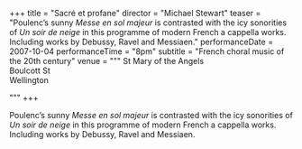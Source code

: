 +++
title = "Sacré et profane"
director = "Michael Stewart"
teaser = "Poulenc’s sunny *Messe en sol majeur* is contrasted with the icy sonorities of *Un soir de neige* in this programme of modern French a cappella works. Including works by Debussy, Ravel and Messiaen."
performanceDate = 2007-10-04
performanceTime = "8pm"
subtitle = "French choral music of the 20th century"
venue = """
St Mary of the Angels  
Boulcott St  
Wellington  

"""
+++

Poulenc’s sunny *Messe en sol majeur* is contrasted with the icy sonorities of *Un soir de neige* in this programme of modern French a cappella works. Including works by Debussy, Ravel and Messiaen.
